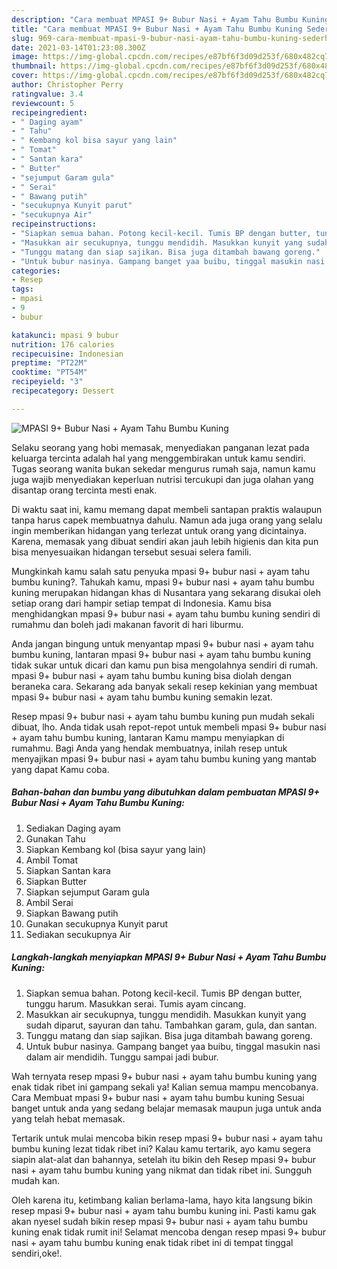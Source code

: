 ```yaml
---
description: "Cara membuat MPASI 9+ Bubur Nasi + Ayam Tahu Bumbu Kuning Sederhana Untuk Jualan"
title: "Cara membuat MPASI 9+ Bubur Nasi + Ayam Tahu Bumbu Kuning Sederhana Untuk Jualan"
slug: 969-cara-membuat-mpasi-9-bubur-nasi-ayam-tahu-bumbu-kuning-sederhana-untuk-jualan
date: 2021-03-14T01:23:08.300Z
image: https://img-global.cpcdn.com/recipes/e87bf6f3d09d253f/680x482cq70/mpasi-9-bubur-nasi-ayam-tahu-bumbu-kuning-foto-resep-utama.jpg
thumbnail: https://img-global.cpcdn.com/recipes/e87bf6f3d09d253f/680x482cq70/mpasi-9-bubur-nasi-ayam-tahu-bumbu-kuning-foto-resep-utama.jpg
cover: https://img-global.cpcdn.com/recipes/e87bf6f3d09d253f/680x482cq70/mpasi-9-bubur-nasi-ayam-tahu-bumbu-kuning-foto-resep-utama.jpg
author: Christopher Perry
ratingvalue: 3.4
reviewcount: 5
recipeingredient:
- " Daging ayam"
- " Tahu"
- " Kembang kol bisa sayur yang lain"
- " Tomat"
- " Santan kara"
- " Butter"
- "sejumput Garam gula"
- " Serai"
- " Bawang putih"
- "secukupnya Kunyit parut"
- "secukupnya Air"
recipeinstructions:
- "Siapkan semua bahan. Potong kecil-kecil. Tumis BP dengan butter, tunggu harum. Masukkan serai. Tumis ayam cincang."
- "Masukkan air secukupnya, tunggu mendidih. Masukkan kunyit yang sudah diparut, sayuran dan tahu. Tambahkan garam, gula, dan santan."
- "Tunggu matang dan siap sajikan. Bisa juga ditambah bawang goreng."
- "Untuk bubur nasinya. Gampang banget yaa buibu, tinggal masukin nasi dalam air mendidih. Tunggu sampai jadi bubur."
categories:
- Resep
tags:
- mpasi
- 9
- bubur

katakunci: mpasi 9 bubur 
nutrition: 176 calories
recipecuisine: Indonesian
preptime: "PT22M"
cooktime: "PT54M"
recipeyield: "3"
recipecategory: Dessert

---
```



![MPASI 9+ Bubur Nasi + Ayam Tahu Bumbu Kuning](https://img-global.cpcdn.com/recipes/e87bf6f3d09d253f/680x482cq70/mpasi-9-bubur-nasi-ayam-tahu-bumbu-kuning-foto-resep-utama.jpg)

Selaku seorang yang hobi memasak, menyediakan panganan lezat pada keluarga tercinta adalah hal yang menggembirakan untuk kamu sendiri. Tugas seorang  wanita bukan sekedar mengurus rumah saja, namun kamu juga wajib menyediakan keperluan nutrisi tercukupi dan juga olahan yang disantap orang tercinta mesti enak.

Di waktu  saat ini, kamu memang dapat membeli santapan praktis walaupun tanpa harus capek membuatnya dahulu. Namun ada juga orang yang selalu ingin memberikan hidangan yang terlezat untuk orang yang dicintainya. Karena, memasak yang dibuat sendiri akan jauh lebih higienis dan kita pun bisa menyesuaikan hidangan tersebut sesuai selera famili. 



Mungkinkah kamu salah satu penyuka mpasi 9+ bubur nasi + ayam tahu bumbu kuning?. Tahukah kamu, mpasi 9+ bubur nasi + ayam tahu bumbu kuning merupakan hidangan khas di Nusantara yang sekarang disukai oleh setiap orang dari hampir setiap tempat di Indonesia. Kamu bisa menghidangkan mpasi 9+ bubur nasi + ayam tahu bumbu kuning sendiri di rumahmu dan boleh jadi makanan favorit di hari liburmu.

Anda jangan bingung untuk menyantap mpasi 9+ bubur nasi + ayam tahu bumbu kuning, lantaran mpasi 9+ bubur nasi + ayam tahu bumbu kuning tidak sukar untuk dicari dan kamu pun bisa mengolahnya sendiri di rumah. mpasi 9+ bubur nasi + ayam tahu bumbu kuning bisa diolah dengan beraneka cara. Sekarang ada banyak sekali resep kekinian yang membuat mpasi 9+ bubur nasi + ayam tahu bumbu kuning semakin lezat.

Resep mpasi 9+ bubur nasi + ayam tahu bumbu kuning pun mudah sekali dibuat, lho. Anda tidak usah repot-repot untuk membeli mpasi 9+ bubur nasi + ayam tahu bumbu kuning, lantaran Kamu mampu menyiapkan di rumahmu. Bagi Anda yang hendak membuatnya, inilah resep untuk menyajikan mpasi 9+ bubur nasi + ayam tahu bumbu kuning yang mantab yang dapat Kamu coba.

<!--inarticleads1-->

##### Bahan-bahan dan bumbu yang dibutuhkan dalam pembuatan MPASI 9+ Bubur Nasi + Ayam Tahu Bumbu Kuning:

1. Sediakan  Daging ayam
1. Gunakan  Tahu
1. Siapkan  Kembang kol (bisa sayur yang lain)
1. Ambil  Tomat
1. Siapkan  Santan kara
1. Siapkan  Butter
1. Siapkan sejumput Garam gula
1. Ambil  Serai
1. Siapkan  Bawang putih
1. Gunakan secukupnya Kunyit parut
1. Sediakan secukupnya Air




<!--inarticleads2-->

##### Langkah-langkah menyiapkan MPASI 9+ Bubur Nasi + Ayam Tahu Bumbu Kuning:

1. Siapkan semua bahan. Potong kecil-kecil. Tumis BP dengan butter, tunggu harum. Masukkan serai. Tumis ayam cincang.
1. Masukkan air secukupnya, tunggu mendidih. Masukkan kunyit yang sudah diparut, sayuran dan tahu. Tambahkan garam, gula, dan santan.
1. Tunggu matang dan siap sajikan. Bisa juga ditambah bawang goreng.
1. Untuk bubur nasinya. Gampang banget yaa buibu, tinggal masukin nasi dalam air mendidih. Tunggu sampai jadi bubur.




Wah ternyata resep mpasi 9+ bubur nasi + ayam tahu bumbu kuning yang enak tidak ribet ini gampang sekali ya! Kalian semua mampu mencobanya. Cara Membuat mpasi 9+ bubur nasi + ayam tahu bumbu kuning Sesuai banget untuk anda yang sedang belajar memasak maupun juga untuk anda yang telah hebat memasak.

Tertarik untuk mulai mencoba bikin resep mpasi 9+ bubur nasi + ayam tahu bumbu kuning lezat tidak ribet ini? Kalau kamu tertarik, ayo kamu segera siapin alat-alat dan bahannya, setelah itu bikin deh Resep mpasi 9+ bubur nasi + ayam tahu bumbu kuning yang nikmat dan tidak ribet ini. Sungguh mudah kan. 

Oleh karena itu, ketimbang kalian berlama-lama, hayo kita langsung bikin resep mpasi 9+ bubur nasi + ayam tahu bumbu kuning ini. Pasti kamu gak akan nyesel sudah bikin resep mpasi 9+ bubur nasi + ayam tahu bumbu kuning enak tidak rumit ini! Selamat mencoba dengan resep mpasi 9+ bubur nasi + ayam tahu bumbu kuning enak tidak ribet ini di tempat tinggal sendiri,oke!.

